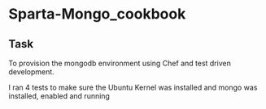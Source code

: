 # Sparta-Mongo_cookbook


## Task

To provision the mongodb environment using Chef and test driven development.

I ran 4 tests to make sure the Ubuntu Kernel was installed and mongo was installed, enabled and running
